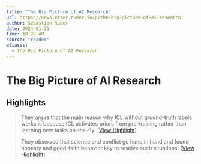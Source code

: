 ```yaml
---
title: "The Big Picture of AI Research"
url: https://newsletter.ruder.io/p/the-big-picture-of-ai-research
author: Sebastian Ruder
date: 2024-01-21
time: 10:28 AM
source: "reader"
aliases:
  - The Big Picture of AI Research
---
```

# The Big Picture of AI Research

## Highlights
> They argue that the main reason why ICL without ground-truth labels works is because ICL activates priors from pre-training rather than learning new tasks on-the-fly. ([View Highlight](https://read.readwise.io/read/01hmk3jp349kt01bm1yzf9e4rv))

> They observed that science and conflict go hand in hand and found honesty and good-faith behavior key to resolve such situations. ([View Highlight](https://read.readwise.io/read/01hmk3r2wdpxfhrzn0mm13f3ty))

